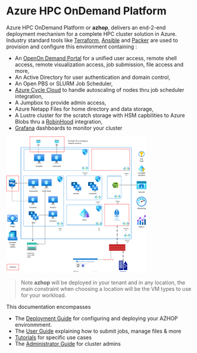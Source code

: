 # Azure HPC OnDemand Platform
Azure HPC OnDemand Platform or **azhop**, delivers an end-2-end deployment mechanism for a complete HPC cluster solution in Azure. Industry standard tools like [Terraform](https://www.terraform.io/), [Ansible](https://www.ansible.com/) and [Packer](https://www.packer.io/) are used to provision and configure this environment containing :

- An [OpenOn Demand Portal](https://osc.github.io/ood-documentation/master/) for a unified user access, remote shell access, remote visualization access, job submission, file access and more,
- An Active Directory for user authentication and domain control,
- An Open PBS or SLURM Job Scheduler,
- [Azure Cycle Cloud](https://docs.microsoft.com/en-us/azure/cyclecloud/?view=cyclecloud-8) to handle autoscaling of nodes thru job scheduler integration,
- A Jumpbox to provide admin access,
- Azure Netapp Files for home directory and data storage,
- A Lustre cluster for the scratch storage with HSM capbilities to Azure Blobs thru a [RobinHood](https://github.com/cea-hpc/robinhood) integration,
- [Grafana](https://grafana.com/) dashboards to monitor your cluster

<img src="./images/azhop_architecture.png" width="75%">

> Note **azhop** will be deployed in your tenant and in any location, the main constraint when choosing a location will be the VM types to use for your workload.

This documentation encompasses 

 * The [Deployment Guide](deploy/index.md) for configuring and deploying your AZHOP environmment.
 * The [User Guide](user_guide/index.md) explaining how to submit jobs, manage files & more
 * [Tutorials](tutorials/index.md) for specific use cases
 * The [Administrator Guide](operate/index.md) for cluster admins

